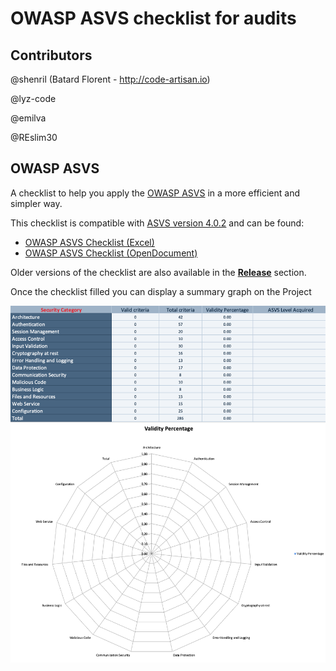 # OWASP ASVS checklist for audits

## Contributors
@shenril (Batard Florent - http://code-artisan.io)

@lyz-code

@emilva

@REslim30

## OWASP ASVS

A checklist to help you apply the [OWASP ASVS](https://www.owasp.org/index.php/Category:OWASP_Application_Security_Verification_Standard_Project) in a more efficient and simpler way.

This checklist is compatible with [ASVS version 4.0.2](https://github.com/OWASP/ASVS/raw/v4.0.2/4.0/OWASP%20Application%20Security%20Verification%20Standard%204.0.2-en.pdf) and can be found:

- [OWASP ASVS Checklist (Excel)](https://github.com/shenril/owasp-asvs-checklist/raw/master/ASVS-checklist-en.xlsx)
- [OWASP ASVS Checklist (OpenDocument)](https://github.com/shenril/owasp-asvs-checklist/raw/master/ASVS-checklist-en.ods)

Older versions of the checklist are also available in the [**Release**](https://github.com/shenril/owasp-asvs-checklist/releases) section.

Once the checklist filled you can display a summary graph on the Project

![ASVS Checkist Report](./screenshot/ASVS-checklist-report.png)
